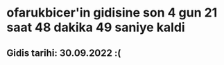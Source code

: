 # ofarukbicer'in gidisine son 4 gun 21 saat 48 dakika 49 saniye kaldi

## Gidis tarihi: 30.09.2022 :(